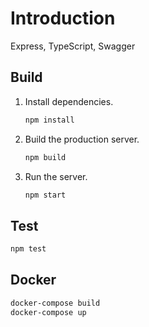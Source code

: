 # Introduction

Express, TypeScript, Swagger
 
## Build
 
1. Install dependencies.

   ```sh
   npm install
   ```

2. Build the production server.

   ```sh
   npm build
   ```

3. Run the server.
   ```sh
   npm start
   ```

## Test

```sh
npm test
```

## Docker

```sh
docker-compose build
docker-compose up
```
